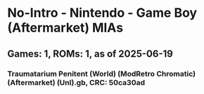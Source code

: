 # No-Intro - Nintendo - Game Boy (Aftermarket) MIAs
## Games: 1, ROMs: 1, as of 2025-06-19

### Traumatarium Penitent (World) (ModRetro Chromatic) (Aftermarket) (Unl).gb, CRC: 50ca30ad
